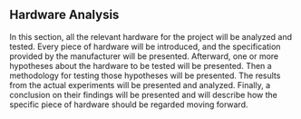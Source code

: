 ## Hardware Analysis

In this section, all the relevant hardware for the project will be analyzed and tested. Every piece of hardware will be introduced, and the specification provided by the manufacturer will be presented. Afterward, one or more hypotheses about the hardware to be tested will be presented. Then a methodology for testing those hypotheses will be presented. The results from the actual experiments will be presented and analyzed. Finally, a conclusion on their findings will be presented and will describe how the specific piece of hardware should be regarded moving forward.
